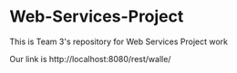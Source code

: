 # Web-Services-Project
This is Team 3's repository for Web Services Project work

Our link is http://localhost:8080/rest/walle/

